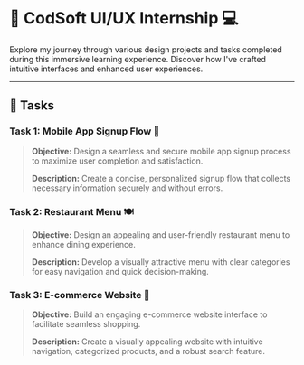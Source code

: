 # 🌟 CodSoft UI/UX Internship 💻

Explore my journey through various design projects and tasks completed during this immersive learning experience. Discover how I've crafted intuitive interfaces and enhanced user experiences.

---

## 📝 Tasks

### Task 1: Mobile App Signup Flow 📱
> **Objective:** Design a seamless and secure mobile app signup process to maximize user completion and satisfaction.
>
> **Description:** Create a concise, personalized signup flow that collects necessary information securely and without errors.

### Task 2: Restaurant Menu 🍽️
> **Objective:** Design an appealing and user-friendly restaurant menu to enhance dining experience.
>
> **Description:** Develop a visually attractive menu with clear categories for easy navigation and quick decision-making.

### Task 3: E-commerce Website 🛒
> **Objective:**  Build an engaging e-commerce website interface to facilitate seamless shopping.
>
> **Description:** Create a visually appealing website with intuitive navigation, categorized products, and a robust search feature.
